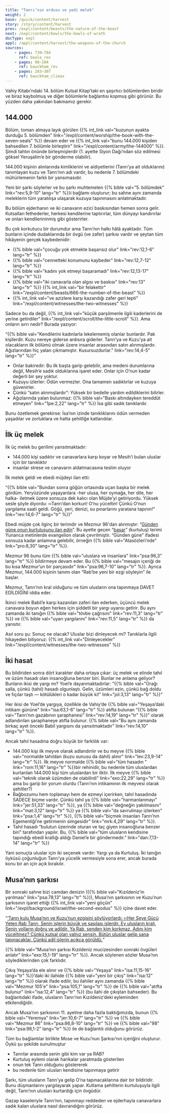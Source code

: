 ```yaml
---
title: "Tanrı’nın ordusu ve yedi melek"
weight: 2
base: /quick/content/harvest
story: /story/content/harvest
prev: /expl/content/beasts/the-nature-of-the-beast
next: /expl/content/bowls/the-bowls-of-wrath
docType: expl
appl: /appl/content/harvest/the-weapons-of-the-church
sources: 
    - pages: 730–784
      ref: beale_rev
    - pages: 98–104
      ref: bauckham_rev
    - pages: 283–307
      ref: bauckham_climax
---
```


Vahiy Kitabı’ndaki 14. bölüm Kutsal Kitap’taki en şaşırtıcı bölümlerden biridir ve biraz kaybolmuş ve diğer bölümlerle bağlantısı kopmuş gibi görünür. Bu yüzden daha yakından bakmamız gerekir.

## 144.000

<a name="181d"></a>
Bölüm, tomarı almaya layık görülen {{% int_link val="kuzunun ayakta durduğu 5. bölümden" link="/expl/content/worship/the-book-with-the-seven-seals" %}} devam eder ve {{% int_link val="bunu 144.000 kişiden bahsedilen 7. bölümle birleştirir" link="/expl/content/army/the-144000" %}}. Şimdi tahtın önünde birleşmişlerdir (1. ayette Siyon Dağı’ndan söz edilmesi göksel Yeruşalim’e bir gönderme olabilir).

144.000 kişinin alınlarında kimliklerini ve aidiyetlerini (Tanrı’ya ait olduklarını) tanımlayan kuzu ve Tanrı’nın adı vardır, bu nedenle 7. bölümdeki mühürlemenin farklı bir yansımasıdır.

Yeni bir şarkı söylerler ve bu şarkı muhtemelen {{% bible val="5. bölümdek" link="rev:5,9-10" lang="tr" %}}i bağlamı oluşturur; bu sahne aynı zamanda meleklerin tüm yaratılışa ulaşarak kuzuya tapınmasını anlatmaktadır.

Bu bölüm ejderhanın ve iki canavarın ezici baskısından hemen sonra gelir. Kutsalları fethederler, herkesi kendilerine taptırırlar, tüm dünyayı kandırırlar ve onları kendilerininmiş gibi gösterirler.

Bu çok korkutucu bir durumdur ama Tanrı’nın halkı hâlâ ayaktadır. Tüm bunların içinde dudaklarında bir övgü (ve zafer) şarkısı vardır ve şeytan tüm hikâyenin gerçek kaybedenidir:

- {{% bible val="çocuğu yok etmekte başarısız olur" link="rev:12,1-6" lang="tr" %}}
- {{% bible val="cennetteki konumunu kaybeder" link="rev:12,7-12" lang="tr" %}}
- {{% bible val="kadını yok etmeyi başaramadı" link="rev:12,13-17" lang="tr" %}}
- {{% bible val="iki canavarla olan algısı ve baskısı" link="rev:13" lang="tr" %}} {{% int_link val="bir felakettir" link="/expl/content/beasts/666-the-number-of-the-beast" %}}
- {{% int_link val="ve azizlere karşı kazandığı zafer geri tepti" link="/expl/content/witnesses/the-two-witnesses" %}}

Sadece bu da değil, {{% int_link val="küçük parşömenle ilgili kaderlerini de yerine getirdiler" link="/expl/content/scroll/the-little-scroll" %}}. Ama onların sırrı nedir? Burada yazıyor:

“{{% bible val="Kendilerini kadınlarla lekelememiş olanlar bunlardır. Pak kişilerdir. Kuzu nereye giderse ardısıra giderler. Tanrı’ya ve Kuzu’ya ait olacakların ilk bölümü olmak üzere insanlar arasından satın alınmışlardır. Ağızlarından hiç yalan çıkmamıştır. Kusursuzdurlar." link="rev:14,4-5" lang="tr" %}}”

- Onlar bakiredir: Bu ilk başta garip gelebilir, ama medeni durumlarına değil, Mesih’e sadık olduklarına işaret eder. Onlar için O’nun kadar değerli bir şey yoktur.
- Kuzuyu izlerler: Ödün vermezler. Ona tamamen sadıktırlar ve kuzuya güvenirler.
- Çünkü “satın alınmışlardır”: Yüksek bir bedelle yardım edildiklerini bilirler.
- Ağızlarında yalan bulunmaz: {{% bible val="Baskı altındayken tereddüt etmeyen" link="1pe:2,22" lang="tr" %}} İsa gibi sadık tanıklardır.

Bunu özetlemek gerekirse: İsa’nın izinde tanıklıklarını ödün vermeden yaşadılar ve zorluklara ve hatta şehitliğe katlandılar.

## İlk üç melek

<a name="040b"></a>
İlk üç melek bu gerilimi yansıtmaktadır:

- 144.000 kişi sadıktır ve canavarlara karşı koyar ve Mesih’i bulan uluslar için bir tanıklıktır
- insanlar strese ve canavarın aldatmacasına teslim oluyor

İlk melek geldi ve ebedi müjdeyi ilan etti:

“{{% bible val="Bundan sonra göğün ortasında uçan başka bir melek gördüm. Yeryüzünde yaşayanlara -her ulusa, her oymağa, her dile, her halka- iletmek üzere sonsuza dek kalıcı olan Müjde’yi getiriyordu. Yüksek sesle şöyle diyordu: ‹‹Tanrı’dan korkun! O’nu yüceltin! Çünkü O’nun yargılama saati geldi. Göğü, yeri, denizi, su pınarlarını yaratana tapının!" link="rev:14,6-7" lang="tr" %}}”

Ebedi müjde çok ilginç bir terimdir ve Mezmur 96'dan alınmıştır: “[Günden güne onun kurtuluşunu ilan edin](https://biblehub.com/interlinear/psalms/96-2.htm)”. Bu ayette geçen “[basar](https://biblehub.com/hebrew/1319.htm)” (kurtuluş) terimi Yunanca metinlerde evangelion olarak çevrilmiştir. “Günden güne” ifadesi sonsuza kadar anlamına gelebilir, örneğin {{% bible val="Atasözleri’nde" link="pro:8,30" lang="tr" %}}.

Mezmur 96 bunu tüm {{% bible val="uluslara ve insanlara" link="psa:96,3" lang="tr" %}} bildirmeye devam eder. Bu {{% bible val="mesajın içeriği de bu kısa Mezmur’un bir parçasıdır" link="psa:96,7-10" lang="tr" %}}. Ayrıca Mezmur, 144.000 kişinin tanımı olan “Rab’be yeni bir ezgi söyleyin” ile başlar.

Mezmur, Tanrı’nın kral olduğunu ve tüm ulusların ona tapınmaya DAVET EDİLDİĞİNİ iddia eder.

İkinci melek Babil’e karşı kazanılan zaferi ilan ederken, üçüncü melek canavara boyun eğen herkes için şiddetli bir yargı uyarısı getirir. Bu aynı zamanda iki tanığın {{% bible val="tövbe çağrısını" link="rev:11,3" lang="tr" %}} ve {{% bible val="uyarı yargılarını" link="rev:11,5" lang="tr" %}} da yansıtır.

Asıl soru şu: Sonuç ne olacak? Uluslar bizi dinleyecek mi? Tanıklarla ilgili hikayeden biliyoruz: {{% int_link val="Dinleyecekler" link="/expl/content/witnesses/the-two-witnesses" %}}

## İki hasat

<a name="c8c5"></a>
Bu bildiriden sonra dört karakter daha ortaya çıkar: üç melek ve elinde tahıl ve üzüm hasadı olan insanoğluna benzer biri. Bunlar ne anlama geliyor? Bunların ikisi de yargı mı? Yoel’e dayanmaktadırlar: “{{% bible val="Orağı salla, çünkü (tahıl) hasadı olgunlaştı. Gelin, üzümleri ezin, çünkü bağ doldu ve fıçılar taştı — kötülükleri o kadar büyük ki!" link="jol:3,13" lang="tr" %}}”

Her ikisi de Yoel’de yargıya, özellikle de Vahiy’de {{% bible val="Yeşaya’daki intikam gününe" link="isa:63,1-6" lang="tr" %}} atıfta bulunan “{{% bible val="Tanrı’nın gazabının şaraphanesi" link="rev:14,19" lang="tr" %}}” olarak adlandırılan şaraphaneye atıfta bulunur. {{% bible val="Bu aynı zamanda birkaç ayet önceki Babil yargısını da yansıtmaktadır" link="rev:14,10" lang="tr" %}}.

Ancak tahıl hasadına doğru büyük bir farklılık var:

- 144.000 kişi ilk meyve olarak adlandırılır ve bu meyve {{% bible val="normalde tahıldan (kuzu sunusu da dahil) alınır" link="lev:23,9-14" lang="tr" %}}. İlk meyve normalde {{% bible val="tüm hasadın " link="rom:11,16" lang="tr" %}}bir rehinidir, bu nedenle tüm uluslardan kurtarılan 144.000 kişi tüm uluslardan bir ilktir. İlk meyve {{% bible val="teknik olarak üzümden de olabilirdi" link="exo:22,29" lang="tr" %}} ama bu garip bir yorum olurdu (Tanrı’nın intikamının ilk meyvesi olarak şehitler?)
- Bağbozumu hem toplamayı hem de ezmeyi içerirken, tahıl hasadında SADECE biçme vardır. Çünkü tahıl ya {{% bible val="harmanlanmayı" link="jer:51,33" lang="tr" %}}, ya {{% bible val="değneğin yakılmasını" link="mat:3,12" lang="tr" %}} ya {{% bible val="da savrulmayı izlerken" link="psa:1,4" lang="tr" %}}, {{% bible val="biçmek insanları Tanrı’nın Egemenliği’ne getirmenin simgesidir" link="mrk:4,29" lang="tr" %}}.
- Tahıl hasadı “bulutun üzerinde oturan ve taç giyen insanoğluna benzer biri” tarafından yapılır. Bu, {{% bible val="tüm ulusların kendisine tapındığı ebedi krallığı aldığı Daniel’e bir göndermedir." link="dan:7,13-14" lang="tr" %}}

Yani sonuçta uluslar için iki seçenek vardır: Yargı ya da Kurtuluş. İki tanığın öyküsü çoğunluğun Tanrı’ya yücelik vermesiyle sona erer, ancak burada konu bir an için açık bırakılır.

## Musa’nın şarkısı

<a name="e8d4"></a>
Bir sonraki sahne bizi camdan denizin ({{% bible val="Kızıldeniz’in yarılması" link="psa:78,13" lang="tr" %}}), Musa’nın şarkısının ve Kuzu’nun şarkısının işaret ettiği {{% int_link val="yeni göçün" link="/expl/background/israel/the-second-exodus" %}} içine davet eder.

“[‘Tanrı kulu Musa’nın ve Kuzu’nun ezgisini söylüyorlardı: ‹‹Her Şeye Gücü Yeten Rab Tanrı, Senin işlerin büyük ve şaşılası işlerdir. Ey ulusların kralı, Senin yolların doğru ve adildir. Ya Rab, senden kim korkmaz, Adını kim yüceltmez? Çünkü kutsal olan yalnız sensin. Bütün uluslar gelip sana tapınacaklar. Çünkü adil işlerin açıkça görüldü.](https://www.bibleserver.com/TR/Vahiy15%3A3-4)“

{{% bible val="Musa’nın şarkısı Kızıldeniz mucizesinden sonraki övgüleri anlatır" link="exo:15,1-19" lang="tr" %}}. Ancak söylenen sözler Musa’nın söylediklerinden çok farklıdır.

Çıkış Yeşaya’da ele alınır ve {{% bible val="Yeşaya" link="isa:11,15-16" lang="tr" %}}’daki iki ilahide {{% bible val="yeni bir çıkış" link="isa:12" lang="tr" %}} olarak ifade edilir, bu ilahiler aynı zamanda {{% bible val="Mezmur 105'e" link="psa:105,1" lang="tr" %}} de {{% bible val="atıfta bulunur" link="isa:12,4" lang="tr" %}} (bu ilahi de çıkıştan bahseder). Bu bağlantıdaki ifade, ulusların Tanrı’nın Kızıldeniz’deki eyleminden etkilendiğidir.

Ancak Musa’nın şarkısının 11. ayetine daha fazla baktığımızda, bunun {{% bible val="Yeremya" link="jer:10,6-7" lang="tr" %}} ve {{% bible val="Mezmur 86" link="psa:86,8-10" lang="tr" %}} ve {{% bible val="98" link="psa:98,1-2" lang="tr" %}} ile de bağlantılı olduğunu görürüz.

Tüm bu bağlantılar birlikte Mose ve Kuzu’nun Şarkısı’nın içeriğini oluşturur. Öykü şu şekilde sunulmuştur

- Tanrılar arasında senin gibi kim var ya RAB?
- Kurtuluş eylemi olarak harikalar yaratmada gösterilen
- onun tek Tanrı olduğunu göstererek
- bu nedenle tüm ulusları kendisine tapınmaya getirir

Şarkı, tüm ulusların Tanrı’ya gelip O’na tapınacaklarına dair bir bildiridir. Bunu düşmanlarını yargılayarak yapar. Kutlama şehitlerin kurtuluşuyla ilgili değil, Tanrı’nın ulusları kurtardığı için övgüdür.

Gazap kaseleriyle Tanrı’nın, tapınmayı reddeden ve ejderhayla canavarlara sadık kalan uluslara nasıl davrandığını görürüz.
